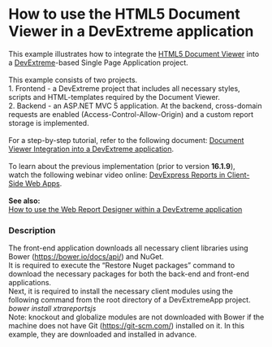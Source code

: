 # How to use the HTML5 Document Viewer in a DevExtreme application


<p>This example illustrates how to integrate the <a href="https://documentation.devexpress.com/#XtraReports/CustomDocument17738">HTML5 Document Viewer</a> into a <a href="http://js.devexpress.com/">DevExtreme</a>-based Single Page Application project.<br> <br>This example consists of two projects.<br>1. Frontend - a DevExtreme project that includes all necessary styles, scripts and HTML-templates required by the Document Viewer.<br>2. Backend - an ASP.NET MVC 5 application. At the backend, cross-domain requests are enabled (Access-Control-Allow-Origin) and a custom report storage is implemented.<br><br>For a step-by-step tutorial, refer to the following document: <a href="https://documentation.devexpress.com/XtraReports/119331/Creating-End-User-Reporting-Applications/Web-Reporting/Using-Reporting-Controls-in-JS/Document-Viewer-Integration-into-a-DevExtreme-application">Document Viewer Integration into a DevExtreme application</a>.<br><br>To learn about the previous implementation (prior to version <strong>16.1.9</strong>), watch the following webinar video online: <a href="https://www.youtube.com/watch?v=ltXkBXFr0M4">DevExpress Reports in Client-Side Web Apps</a>.<br><br><strong>See also:<br></strong><a href="https://www.devexpress.com/Support/Center/p/T505059">How to use the Web Report Designer within a DevExtreme application</a></p>


<h3>Description</h3>

The front-end application downloads all necessary client libraries using Bower (<a href="https://bower.io/docs/api/">https://bower.io/docs/api/</a>) and NuGet.<br>It is required to execute the &ldquo;Restore Nuget packages&rdquo; command to download the necessary packages for both the back-end and front-end applications.<br>Next, it is required to install the necessary client modules using the following command from the root directory of a DevExtremeApp project.<br><em>bower install xtrareportsjs</em><br>Note: knockout and globalize modules are not downloaded with Bower if the machine does not have Git (<a href="https://git-scm.com/">https://git-scm.com/</a>) installed on it. In this example, they are downloaded and installed in advance.

<br/>


